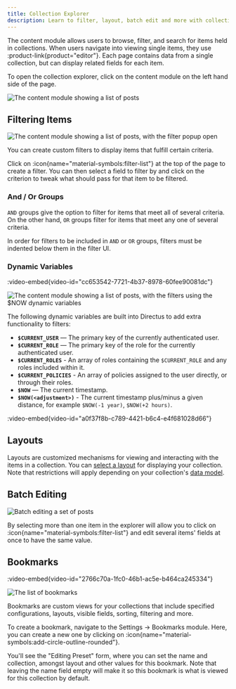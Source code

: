 ```yaml
---
title: Collection Explorer
description: Learn to filter, layout, batch edit and more with collections in the collection explorer.
---
```


The content module allows users to browse, filter, and search for items held in collections. When users navigate into viewing single items, they use :product-link{product="editor"}. Each page contains data from a single collection, but can display related fields for each item.

To open the collection explorer, click on the content module on the left hand side of the page.

![The content module showing a list of posts](/img/f28e21ef-07bd-4b3f-8eeb-e37aa3b388be.webp)

## Filtering Items

![The content module showing a list of posts, with the filter popup open](/img/a18b7f4a-1ea3-4d47-afa3-7671ff7be56d.webp)

You can create custom filters to display items that fulfill certain criteria.

Click on :icon{name="material-symbols:filter-list"} at the top of the page to create a filter. You can then select a field to filter by and click on the criterion to tweak what should pass for that item to be filtered.

### And / Or Groups

`AND` groups give the option to filter for items that meet all of several criteria. On the other hand, `OR` groups filter for items that meet any one of several criteria.

In order for filters to be included in `AND` or `OR` groups, filters must be indented below them in the filter UI.

### Dynamic Variables

:video-embed{video-id="cc653542-7721-4b37-8978-60fee90081dc"}

![The content module showing a list of posts, with the filters using the `$NOW` dynamic variables](/img/56b3463f-c593-4581-8dcb-a8996f9d4ad6.webp)

The following dynamic variables are built into Directus to add extra functionality to filters: 

- **`$CURRENT_USER`** — The primary key of the currently authenticated user.
- **`$CURRENT_ROLE`** — The primary key of the role for the currently authenticated user.
- **`$CURRENT_ROLES`** - An array of roles containing the `$CURRENT_ROLE` and any roles included within it.
- **`$CURRENT_POLICIES`** - An array of policies assigned to the user directly, or through their roles.
- **`$NOW`** — The current timestamp.
- **`$NOW(<adjustment>)`** - The current timestamp plus/minus a given distance, for example `$NOW(-1 year)`, `$NOW(+2 hours)`.

:video-embed{video-id="a0f37f8b-c789-4421-b6c4-e4f681028d66"}

## Layouts

Layouts are customized mechanisms for viewing and interacting with the items in a collection. You can [select a layout](/guides/content/layouts) for displaying your collection. Note that restrictions will apply depending on your collection's [data model](/guides/data-model/collections).

## Batch Editing

![Batch editing a set of posts](/img/96ae3c9e-b3b0-4c08-bdf7-d6ff8bd05c2e.webp)

By selecting more than one item in the explorer will allow you to click on :icon{name="material-symbols:filter-list"} and edit several items' fields at once to have the same value.

## Bookmarks

:video-embed{video-id="2766c70a-1fc0-46b1-ac5e-b464ca245334"}

![The list of bookmarks](/img/5279bcef-f497-413e-a568-e788c9aa5309.webp)

Bookmarks are custom views for your collections that include specified configurations, layouts, visible fields, sorting, filtering and more.

To create a bookmark, navigate to the Settings -> Bookmarks module. Here, you can create a new one by clicking on :icon{name="material-symbols:add-circle-outline-rounded"}.

You'll see the "Editing Preset" form, where you can set the name and collection, amongst layout and other values for this bookmark. Note that leaving the name field empty will make it so this bookmark is what is viewed for this collection by default.

<!--

Each Collection Page displays all Items in its Collection and comes with highly configurable Layouts for browsing, visualizing, and managing Items. The Page Header includes key action buttons for sorting, searching, filtering, creating, editing, archiving, and deleting multiple Items. To learn more, see our guide on the Collection Page.

The Content Module consists of :product-link{product="explore"}, where multiple items from a collection are displayed, and :product-link{product="editor"}, where single items can be displayed and edited.

A powerful, yet extensible, way to explore your database. Suitable for everyone in your organization with a robust permissions system.

Filters & Search: Filter your data with our powerful query builder across just one or related collections.

Layouts: Layouts are customized displays for viewing and interacting with the Items in a Collection. This makes working with specific types of data models, such as map locations or calendar events, a more human-friendly experience.

Save layout presets: Save your data layouts, filters, and sorts in presets and make them available to specific users or roles.
